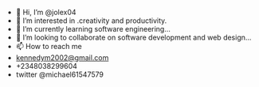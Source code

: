 - 👋 Hi, I’m @jolex04
- 👀 I’m interested in .creativity and productivity.
- 🌱 I’m currently learning software engineering...
- 💞️ I’m looking to collaborate on software development and web design...
- 📫 How to reach me 
- kennedym2002@gmail.com
- +2348038299604
- twitter @michael61547579

<!---
jolex04/jolex04 is a ✨ special ✨ repository because its `README.md` (this file) appears on your GitHub profile.
You can click the Preview link to take a look at your changes.
--->
